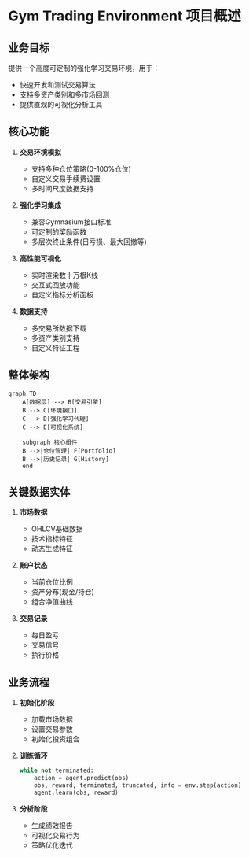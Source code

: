 
# Gym Trading Environment 项目概述

## 业务目标
提供一个高度可定制的强化学习交易环境，用于：
- 快速开发和测试交易算法
- 支持多资产类别和多市场回测
- 提供直观的可视化分析工具

## 核心功能
1. **交易环境模拟**
   - 支持多种仓位策略(0-100%仓位)
   - 自定义交易手续费设置
   - 多时间尺度数据支持

2. **强化学习集成**
   - 兼容Gymnasium接口标准
   - 可定制的奖励函数
   - 多层次终止条件(日亏损、最大回撤等)

3. **高性能可视化**
   - 实时渲染数十万根K线
   - 交互式回放功能
   - 自定义指标分析面板

4. **数据支持**
   - 多交易所数据下载
   - 多资产类别支持
   - 自定义特征工程

## 整体架构
```mermaid
graph TD
    A[数据层] --> B[交易引擎]
    B --> C[环境接口]
    C --> D[强化学习代理]
    C --> E[可视化系统]
    
    subgraph 核心组件
    B -->|仓位管理| F[Portfolio]
    B -->|历史记录| G[History]
    end
```

## 关键数据实体
1. **市场数据**
   - OHLCV基础数据
   - 技术指标特征
   - 动态生成特征

2. **账户状态**
   - 当前仓位比例
   - 资产分布(现金/持仓)
   - 组合净值曲线

3. **交易记录**
   - 每日盈亏
   - 交易信号
   - 执行价格

## 业务流程
1. **初始化阶段**
   - 加载市场数据
   - 设置交易参数
   - 初始化投资组合

2. **训练循环**
   ```python
   while not terminated:
       action = agent.predict(obs)
       obs, reward, terminated, truncated, info = env.step(action)
       agent.learn(obs, reward)
   ```

3. **分析阶段**
   - 生成绩效报告
   - 可视化交易行为
   - 策略优化迭代
